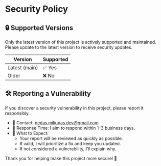 # Security Policy

## 🔒 Supported Versions

Only the latest version of this project is actively supported and maintained. Please update to the latest version to receive security updates.

| Version       | Supported          |
| ------------- | ------------------ |
| Latest (main) | ✅ Yes             |
| Older         | ❌ No              |

## 🛠️ Reporting a Vulnerability

If you discover a security vulnerability in this project, please report it responsibly.

- 📧 Contact: [nedas.miliunas.dev@gmail.com](mailto:nedas.miliunas.dev@gmail.com)
- 📅 Response Time: I aim to respond within 1–3 business days.
- 🤝 What to Expect:
  - Your report will be reviewed as quickly as possible.
  - If valid, I will prioritize a fix and keep you updated.
  - If not considered a vulnerability, I’ll explain why.

Thank you for helping make this project more secure! 🙏
